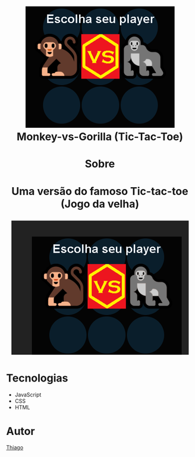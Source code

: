 <h1 align="center">
    <img  src = "images/Banner.png">
    <br>
    Monkey-vs-Gorilla (Tic-Tac-Toe)
<h1>

<h1 align="center">
    Sobre
<h1>

<p align="center">
    Uma versão do famoso Tic-tac-toe (Jogo da velha)
</p>

<p  align="center">
    <img src = "images/Animacao.gif">
<p>
    
# Tecnologias

* JavaScript
* CSS
* HTML


# Autor

[Thiago](https://github.com/ThiagoDeMorais)



